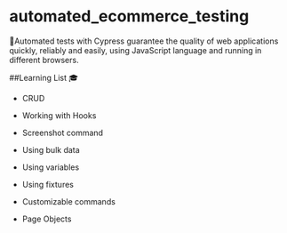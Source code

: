 # automated_ecommerce_testing

🚀Automated tests with Cypress guarantee the quality of web applications quickly, reliably and easily, using JavaScript language and running in different browsers.

##Learning List 🎓
- CRUD

- Working with Hooks

- Screenshot command

- Using bulk data

- Using variables

- Using fixtures

- Customizable commands

- Page Objects

